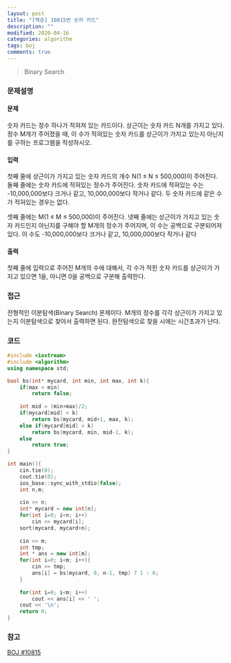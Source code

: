 ```yaml
---
layout: post
title: "[백준] 10815번 숫자 카드"
description: ""
modified: 2020-04-16
categories: algorithm
tags: boj
comments: true
---
```


> Binary Search

### 문제설명

#### 문제
숫자 카드는 정수 하나가 적혀져 있는 카드이다. 상근이는 숫자 카드 N개를 가지고 있다. 정수 M개가 주어졌을 때, 이 수가 적혀있는 숫자 카드를 상근이가 가지고 있는지 아닌지를 구하는 프로그램을 작성하시오.

#### 입력
첫째 줄에 상근이가 가지고 있는 숫자 카드의 개수 N(1 ≤ N ≤ 500,000)이 주어진다. 둘째 줄에는 숫자 카드에 적혀있는 정수가 주어진다. 숫자 카드에 적혀있는 수는 -10,000,000보다 크거나 같고, 10,000,000보다 작거나 같다. 두 숫자 카드에 같은 수가 적혀있는 경우는 없다.

셋째 줄에는 M(1 ≤ M ≤ 500,000)이 주어진다. 넷째 줄에는 상근이가 가지고 있는 숫자 카드인지 아닌지를 구해야 할 M개의 정수가 주어지며, 이 수는 공백으로 구분되어져 있다. 이 수도 -10,000,000보다 크거나 같고, 10,000,000보다 작거나 같다

#### 출력
첫째 줄에 입력으로 주어진 M개의 수에 대해서, 각 수가 적힌 숫자 카드를 상근이가 가지고 있으면 1을, 아니면 0을 공백으로 구분해 출력한다.
 

### 접근
전형적인 이분탐색(Binary Search) 문제이다. M개의 정수를 각각 상근이가 가지고 있는지 이분탐색으로 찾아서 출력하면 된다. 완전탐색으로 찾을 시에는 시간초과가 난다. 


### 코드
```cpp
#include <iostream>
#include <algorithm>
using namespace std;

bool bs(int* mycard, int min, int max, int k){
	if(max < min)
		return false;
	
	int mid = (min+max)/2;
	if(mycard[mid] < k)
		return bs(mycard, mid+1, max, k);
	else if(mycard[mid] > k)
		return bs(mycard, min, mid-1, k);
	else
		return true;
}

int main(){
	cin.tie(0);
	cout.tie(0);
    ios_base::sync_with_stdio(false);
	int n,m;
	
	cin >> n;
	int* mycard = new int[n];
	for(int i=0; i<n; i++)
		cin >> mycard[i];
	sort(mycard, mycard+n);
	
	cin >> m;
	int tmp;
	int * ans = new int[m];
	for(int i=0; i<m; i++){
		cin >> tmp;
		ans[i] = bs(mycard, 0, n-1, tmp) ? 1 : 0;	
	}
	
	for(int i=0; i<m; i++)
		cout << ans[i] << ' ';
	cout << '\n';
	return 0;
}
```

### 참고
[BOJ #10815](https://www.acmicpc.net/problem/10815)